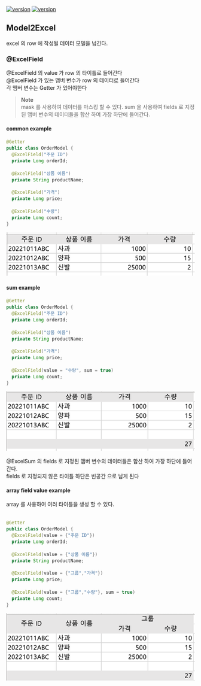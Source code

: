 

[![version](https://img.shields.io/badge/poi-5.2.3-00bfb3?style=flat)]()
[![version](https://img.shields.io/badge/poi_ooxml-5.2.3-00bfb3?style=flat)]()


## Model2Excel 
excel 의 row 에 작성될 데이터 모델을 넘긴다.

### @ExcelField
@ExcelField 의 value 가 row 의 타이틀로 들어간다 </br>
@ExcelField 가 있는 맴버 변수가 row 의 데이터로 들어간다 </br>
각 맴버 변수는 Getter 가 있어야한다

> **Note**  
> mask 를 사용하여 데이터를 마스킹 할 수 있다.
> sum 을 사용하여 fields 로 지정된 맴버 변수의 데이터들을 합산 하여 가장 하단에 들어간다.


#### common example
```java
@Getter
public class OrderModel {
  @ExcelField("주문 ID")
  private Long orderId;

  @ExcelField("상품 이름")
  private String productName;

  @ExcelField("가격")
  private Long price;

  @ExcelField("수량")
  private Long count;
}
```

<p>
    <img src="https://github.com/birariro/model2excel/blob/master/image/ExcelField_Image.png?raw=true"/>
</p>


#### sum example
```java
@Getter
public class OrderModel {
  @ExcelField("주문 ID")
  private Long orderId;

  @ExcelField("상품 이름")
  private String productName;

  @ExcelField("가격")
  private Long price;

  @ExcelField(value = "수량", sum = true)
  private Long count;
}
```
<p>
    <img src="https://github.com/birariro/model2excel/blob/master/image/ExcelField_sum_Image.png?raw=true"/>
</p>


@ExcelSum 의 fields 로 지정된 맴버 변수의 데이터들은 합산 하여 가장 하단에 들어간다. </br>
fields 로 지정되지 않은 타이틀 하단은 빈공간 으로 남게 된다 </br>


#### array field value example


array 를 사용하여 여러 타이틀을 생성 할 수 있다.
```java

@Getter
public class OrderModel {
  @ExcelField(value = {"주문 ID"})
  private Long orderId;

  @ExcelField(value = {"상품 이름"})
  private String productName;
  
  @ExcelField(value = {"그룹","가격"})
  private Long price;
  
  @ExcelField(value = {"그룹","수량"}, sum = true)
  private Long count;
}
```
<p>
    <img src="https://github.com/birariro/model2excel/blob/master/image/ExcelField_sum_group_Image.png?raw=true"/>
</p>

